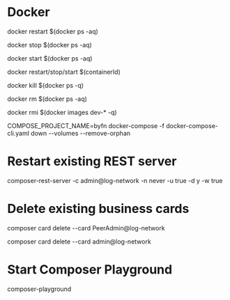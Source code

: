 # Docker

docker restart $(docker ps -aq)

docker stop $(docker ps -aq)

docker start $(docker ps -aq)

docker restart/stop/start $(containerId)

docker kill $(docker ps -q)

docker rm $(docker ps -aq)

docker rmi $(docker images dev-* -q)

COMPOSE_PROJECT_NAME=byfn docker-compose -f docker-compose-cli.yaml down --volumes --remove-orphan

# Restart existing REST server

composer-rest-server -c admin@log-network -n never -u true -d y -w true

# Delete existing business cards

composer card delete --card PeerAdmin@log-network

composer card delete --card admin@log-network

# Start Composer Playground

composer-playground
